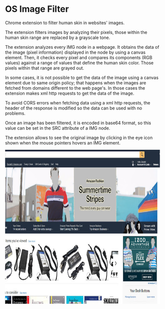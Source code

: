 # OS Image Filter

Chrome extension to filter human skin in websites' images.


The extension filters images by analyzing their pixels, those within the human skin range are replaced by a grayscale tone.

The extension analyzes every IMG node in a webpage. It obtains the data of the image (pixel information)
displayed in the node by using a canvas element. Then, it checks every pixel and compares its components (RGB values)
against a range of values that define the human skin color. Those pixels within that range are grayed out.

In some cases, it is not possible to get the data of the image using a canvas element due to same origin policy; 
that happens when the images are fetched from domains different to the web page's. In those cases the
extension makes xml http requests to get the data of the image. 

To avoid CORS errors when fetching data using a xml http requests, the header of the response is modified so the data can be used with no problems.

Once an image has been filtered, it is encoded in base64 format, so this value can be 
set in the SRC attribute of a IMG node.

The extension allows to see the original image by clicking in the eye icon shown when the mouse pointers hovers
an IMG element.

<img src="filtered_website.jpg" height="500"/>

<!-- <div>
	<div style="text-align: center">
		Please support further development of this extension. 100% of your donation will be used for development.
	</div>
	<br/>
	<form action="https://www.paypal.com/cgi-bin/webscr" method="post" target="_top" style="margin: 0 auto; width: 0>
		<input type="hidden" name="cmd" value="_s-xclick">
		<input type="hidden" name="hosted_button_id" value="KE9PLAN32JWS2">
		<input type="image" src="https://www.paypalobjects.com/en_US/i/btn/btn_donateCC_LG.gif" border="0" name="submit" alt="PayPal - The safer, easier way to pay online!">
		<img alt="" border="0" src=
		"https://www.paypalobjects.com/en_US/i/scr/pixel.gif" width="1" height="1">
	</form>
</div> -->